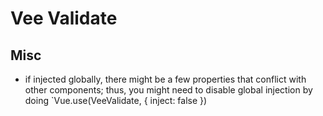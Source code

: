 # Vee Validate

## Misc
- if injected globally, there might be a few properties that conflict with other components; thus, you might need to disable global injection by doing `Vue.use(VeeValidate, { inject: false })
